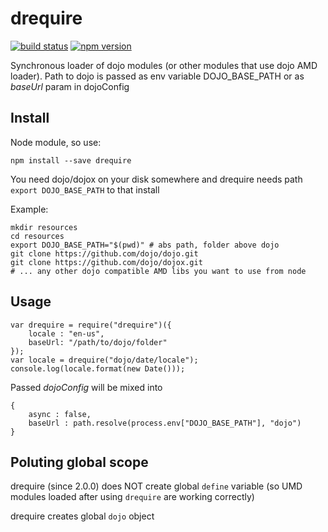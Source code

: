 # drequire

[![build status](https://img.shields.io/travis/gratex/drequire/master.svg?style=flat-square)](https://travis-ci.org/gratex/drequire)
[![npm version](https://img.shields.io/npm/v/drequire.svg?style=flat-square)](https://www.npmjs.com/package/drequire)


Synchronous loader of dojo modules (or other modules that use dojo AMD loader).
Path to dojo is passed as env variable DOJO\_BASE\_PATH or as *baseUrl* param in dojoConfig

## Install

Node module, so use:

	npm install --save drequire

You need dojo/dojox on your disk somewhere
and drequire needs path ``export DOJO_BASE_PATH`` to that install

Example:

	mkdir resources
	cd resources
	export DOJO_BASE_PATH="$(pwd)" # abs path, folder above dojo
	git clone https://github.com/dojo/dojo.git
	git clone https://github.com/dojo/dojox.git
	# ... any other dojo compatible AMD libs you want to use from node	


## Usage

	var drequire = require("drequire")({
		locale : "en-us",
		baseUrl: "/path/to/dojo/folder"
	});
	var locale = drequire("dojo/date/locale");
	console.log(locale.format(new Date()));

Passed *dojoConfig* will be mixed into

	{
		async : false,
		baseUrl : path.resolve(process.env["DOJO_BASE_PATH"], "dojo")
	}



## Poluting global scope

drequire (since 2.0.0) does NOT create global `define` variable (so UMD modules loaded after using `drequire` are working correctly)

drequire creates global `dojo` object
